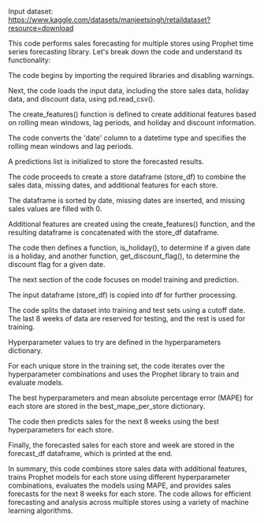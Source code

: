 Input dataset: https://www.kaggle.com/datasets/manjeetsingh/retaildataset?resource=download

This code performs sales forecasting for multiple stores using Prophet time series forecasting library. Let's break down the code and understand its functionality:

The code begins by importing the required libraries and disabling warnings.

Next, the code loads the input data, including the store sales data, holiday data, and discount data, using pd.read_csv().

The create_features() function is defined to create additional features based on rolling mean windows, lag periods, and holiday and discount information.

The code converts the 'date' column to a datetime type and specifies the rolling mean windows and lag periods.

A predictions list is initialized to store the forecasted results.

The code proceeds to create a store dataframe (store_df) to combine the sales data, missing dates, and additional features for each store.

The dataframe is sorted by date, missing dates are inserted, and missing sales values are filled with 0.

Additional features are created using the create_features() function, and the resulting dataframe is concatenated with the store_df dataframe.

The code then defines a function, is_holiday(), to determine if a given date is a holiday, and another function, get_discount_flag(), to determine the discount flag for a given date.

The next section of the code focuses on model training and prediction.

The input dataframe (store_df) is copied into df for further processing.

The code splits the dataset into training and test sets using a cutoff date. The last 8 weeks of data are reserved for testing, and the rest is used for training.

Hyperparameter values to try are defined in the hyperparameters dictionary.

For each unique store in the training set, the code iterates over the hyperparameter combinations and uses the Prophet library to train and evaluate models.

The best hyperparameters and mean absolute percentage error (MAPE) for each store are stored in the best_mape_per_store dictionary.

The code then predicts sales for the next 8 weeks using the best hyperparameters for each store.

Finally, the forecasted sales for each store and week are stored in the forecast_df dataframe, which is printed at the end.

In summary, this code combines store sales data with additional features, trains Prophet models for each store using different hyperparameter combinations, evaluates the models using MAPE, and provides sales forecasts for the next 8 weeks for each store. The code allows for efficient forecasting and analysis across multiple stores using a variety of machine learning algorithms.